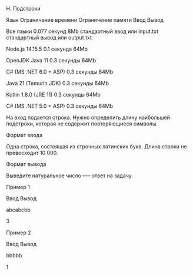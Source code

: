 H. Подстроки

Язык	Ограничение времени	Ограничение памяти	Ввод	Вывод

Все языки	0.077 секунд	8Mb	стандартный ввод или input.txt	стандартный вывод или output.txt

Node.js 14.15.5	0.1 секунда	64Mb

OpenJDK Java 11	0.3 секунды	64Mb

C# (MS .NET 6.0 + ASP)	0.3 секунды	64Mb

Java 21 (Temurin JDK)	0.3 секунды	64Mb

Kotlin 1.8.0 (JRE 11)	0.3 секунды	64Mb

C# (MS .NET 5.0 + ASP)	0.3 секунды	64Mb

На вход подается строка. Нужно определить длину наибольшей подстроки, которая не содержит повторяющиеся символы.


Формат ввода

Одна строка, состоящая из строчных латинских букв. Длина строки не превосходит 10 000.

Формат вывода

Выведите натуральное число —– ответ на задачу.

Пример 1

Ввод	Вывод

abcabcbb

3

Пример 2

Ввод	Вывод

bbbbb

1

